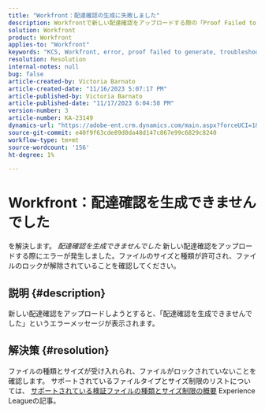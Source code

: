 ```yaml
---
title: "Workfront：配達確認の生成に失敗しました"
description: Workfrontで新しい配達確認をアップロードする際の「Proof Failed to Generate」エラーの解決方法を説明します。
solution: Workfront
product: Workfront
applies-to: "Workfront"
keywords: "KCS, Workfront, error, proof failed to generate, troubleshooting"
resolution: Resolution
internal-notes: null
bug: false
article-created-by: Victoria Barnato
article-created-date: "11/16/2023 5:07:17 PM"
article-published-by: Victoria Barnato
article-published-date: "11/17/2023 6:04:58 PM"
version-number: 3
article-number: KA-23149
dynamics-url: "https://adobe-ent.crm.dynamics.com/main.aspx?forceUCI=1&pagetype=entityrecord&etn=knowledgearticle&id=f3647097-a284-ee11-8179-6045bd006a22"
source-git-commit: e40f9f63cde89d0da48d147c867e99c6829c8240
workflow-type: tm+mt
source-wordcount: '156'
ht-degree: 1%

---
```


# Workfront：配達確認を生成できませんでした


を解決します。 *配達確認を生成できませんでした* 新しい配達確認をアップロードする際にエラーが発生しました。ファイルのサイズと種類が許可され、ファイルのロックが解除されていることを確認してください。

## 説明 {#description}


新しい配達確認をアップロードしようとすると、「配達確認を生成できませんでした」というエラーメッセージが表示されます。


## 解決策 {#resolution}


ファイルの種類とサイズが受け入れられ、ファイルがロックされていないことを確認します。 サポートされているファイルタイプとサイズ制限のリストについては、 [サポートされている検証ファイルの種類とサイズ制限の概要](https://experienceleague.adobe.com/docs/workfront/using/review-and-approve-work/proofing/proofing-overview/supported-proofing-file-types.html?lang=en#:~:text=File%20size%20limits&amp;amp;text=Files%20must%20be%20less%20than,be%20less%20than%20100%20MB.) Experience Leagueの記事。


